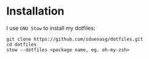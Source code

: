 # Installation

I use `GNU Stow` to install my dotfiles:

```
git clone https://github.com/sduenasg/dotfiles.git
cd dotfiles
stow --dotfiles <package name, eg. oh-my-zsh>
```
